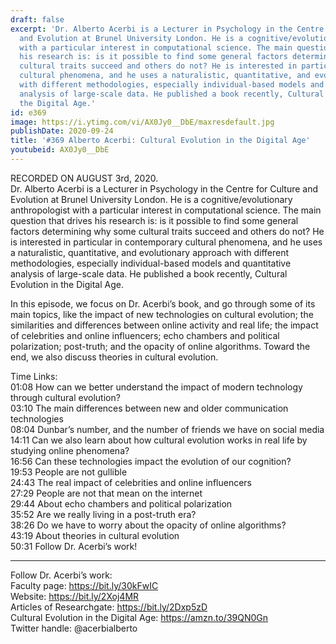```yaml
---
draft: false
excerpt: 'Dr. Alberto Acerbi is a Lecturer in Psychology in the Centre for Culture
  and Evolution at Brunel University London. He is a cognitive/evolutionary anthropologist
  with a particular interest in computational science. The main question that drives
  his research is: is it possible to find some general factors determining why some
  cultural traits succeed and others do not? He is interested in particular in contemporary
  cultural phenomena, and he uses a naturalistic, quantitative, and evolutionary approach
  with different methodologies, especially individual-based models and quantitative
  analysis of large-scale data. He published a book recently, Cultural Evolution in
  the Digital Age.'
id: e369
image: https://i.ytimg.com/vi/AX0Jy0__DbE/maxresdefault.jpg
publishDate: 2020-09-24
title: '#369 Alberto Acerbi: Cultural Evolution in the Digital Age'
youtubeid: AX0Jy0__DbE
---
```

RECORDED ON AUGUST 3rd, 2020.  
Dr. Alberto Acerbi is a Lecturer in Psychology in the Centre for Culture and Evolution at Brunel University London. He is a cognitive/evolutionary anthropologist with a particular interest in computational science. The main question that drives his research is: is it possible to find some general factors determining why some cultural traits succeed and others do not? He is interested in particular in contemporary cultural phenomena, and he uses a naturalistic, quantitative, and evolutionary approach with different methodologies, especially individual-based models and quantitative analysis of large-scale data. He published a book recently, Cultural Evolution in the Digital Age.

In this episode, we focus on Dr. Acerbi’s book, and go through some of its main topics, like the impact of new technologies on cultural evolution; the similarities and differences between online activity and real life; the impact of celebrities and online influencers; echo chambers and political polarization; post-truth; and the opacity of online algorithms. Toward the end, we also discuss theories in cultural evolution.

Time Links:  
01:08  How can we better understand the impact of modern technology through cultural evolution?  
03:10  The main differences between new and older communication technologies  
08:04  Dunbar’s number, and the number of friends we have on social media  
14:11  Can we also learn about how cultural evolution works in real life by studying online phenomena?  
16:56  Can these technologies impact the evolution of our cognition?  
19:53  People are not gullible  
24:43  The real impact of celebrities and online influencers  
27:29  People are not that mean on the internet  
29:44  About echo chambers and political polarization  
35:52  Are we really living in a post-truth era?  
38:26  Do we have to worry about the opacity of online algorithms?  
43:19  About theories in cultural evolution  
50:31  Follow Dr. Acerbi’s work!

---

Follow Dr. Acerbi’s work:  
Faculty page: https://bit.ly/30kFwIC  
Website: https://bit.ly/2Xoj4MR  
Articles of Researchgate: https://bit.ly/2Dxp5zD  
Cultural Evolution in the Digital Age: https://amzn.to/39QN0Gn  
Twitter handle: @acerbialberto
